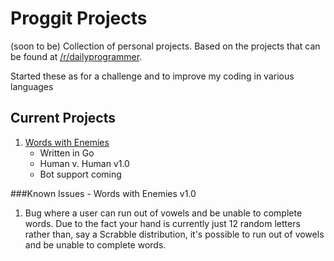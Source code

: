 # Proggit Projects
(soon to be) Collection of personal projects. Based on the projects that can be found at [/r/dailyprogrammer](http://www.reddit.com/r/dailyprogrammer).

Started these as for a challenge and to improve my coding in various languages

## Current Projects
1. [Words with Enemies](https://github.com/Grigs-b/proggit/tree/master/198/go)
    - Written in Go
    - Human v. Human v1.0
    - Bot support coming

###Known Issues - Words with Enemies v1.0
1. Bug where a user can run out of vowels and be unable to complete words. Due to the fact your hand is currently just 12 random letters rather than, say a Scrabble distribution, it's possible to run out of vowels and be unable to complete words.
